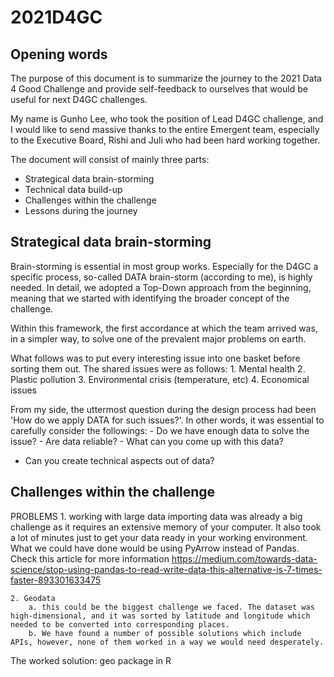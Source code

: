 # 2021D4GC

## Opening words
The purpose of this document is to summarize the journey to the 2021 Data 4 Good Challenge and provide self-feedback to ourselves that would be useful for next D4GC challenges.

My name is Gunho Lee, who took the position of Lead D4GC challenge, and I would like to send massive thanks to the entire Emergent team, especially to the Executive Board, Rishi and Juli who had been hard working together.

The document will consist of mainly three parts:
- Strategical data brain-storming
- Technical data build-up
- Challenges within the challenge
- Lessons during the journey

## Strategical data brain-storming
Brain-storming is essential in most group works. Especially for the D4GC a specific process, so-called DATA brain-storm (according to me), is highly needed. In detail, we adopted a Top-Down approach from the beginning, meaning that we started with identifying the broader concept of the challenge.

Within this framework, the first accordance at which the team arrived was, in a simpler way, to solve one of the prevalent major problems on earth.

What follows was to put every interesting issue into one basket before sorting them out. The shared issues were as follows:
	1. Mental health
	2. Plastic pollution
	3. Environmental crisis (temperature, etc)
  4. Economical issues

From my side, the uttermost question during the design process had been 'How do we apply DATA for such issues?'. In other words, it was essential to carefully consider the followings:
	- Do we have enough data to solve the issue?
	- Are data reliable?
	- What can you come up with this data?
  - Can you create technical aspects out of data?


## Challenges within the challenge
PROBLEMS
	1. working with large data importing data was already a big challenge as it requires an extensive memory of your computer. It also took a lot of minutes just to get your data ready in your working environment. What we could have done would be using PyArrow instead of Pandas. Check this article for more information https://medium.com/towards-data-science/stop-using-pandas-to-read-write-data-this-alternative-is-7-times-faster-893301633475
		
	2. Geodata
		a. this could be the biggest challenge we faced. The dataset was high-dimensional, and it was sorted by latitude and longitude which needed to be converted into corresponding places. 
		b. We have found a number of possible solutions which include APIs, however, none of them worked in a way we would need desperately.
The worked solution: geo package in R 

